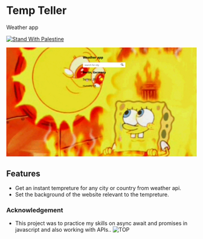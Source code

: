 # Temp Teller

Weather app

[![Stand With Palestine](https://raw.githubusercontent.com/TheBSD/StandWithPalestine/main/banner-no-action.svg)](https://TheBSD.github.io/StandWithPalestine/)

[![demo](./src/images/temp-demo.jpg)](https://gazzaar/github.io/tempteller)

## Features

- Get an instant tempreture for any city or country from weather api.
- Set the background of the website relevant to the tempreture.

### Acknowledgement

- This project was to practice my skills on async await and promises in javascript
  and also working with APIs.. ![TOP](https://www.theodinproject.com/lessons/node-path-javascript-weather-app)
